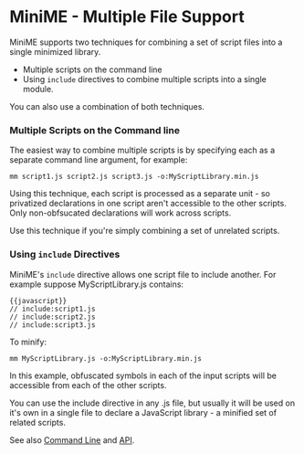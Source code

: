 # MiniME - Multiple File Support

MiniME supports two techniques for combining a set of script files into a single minimized
library.

* Multiple scripts on the command line
* Using `include` directives to combine multiple scripts into a single module.

You can also use a combination of both techniques.

### Multiple Scripts on the Command line ###

The easiest way to combine multiple scripts is by specifying each as a separate command
line argument, for example:

	mm script1.js script2.js script3.js -o:MyScriptLibrary.min.js
	
Using this technique, each script is processed as a separate unit - so privatized declarations
in one script aren't accessible to the other scripts.  Only non-obfsucated declarations will
work across scripts.  

Use this technique if you're simply combining a set of unrelated scripts.

### Using `include` Directives ###
 
MiniME's `include` directive allows one script file to include another.  For example suppose
MyScriptLibrary.js contains:

	{{javascript}}
	// include:script1.js
	// include:script2.js
	// include:script3.js
	
To minify:

	mm MyScriptLibrary.js -o:MyScriptLibrary.min.js
	
In this example, obfuscated symbols in each of the input scripts will be accessible from each
of the other scripts.

You can use the include directive in any .js file, but usually it will be used on it's own 
in a single file to declare a JavaScript library - a minified set of related scripts.


See also [Command Line](usage) and [API](usage-api).
